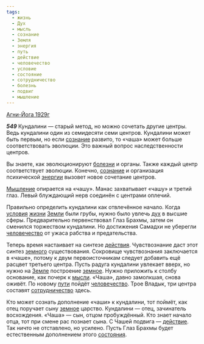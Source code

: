 ```yaml
---
tags:
  - жизнь
  - Дух
  - мысль
  - сознание
  - Земля
  - энергия
  - путь
  - действие
  - человечество
  - условие
  - состояние
  - сотрудничество
  - болезнь
  - подвиг
  - мышление
---
```


[Агни-Йога 1929г](/agni/1929)

___549___
Кундалини — старый метод, но можно сочетать другие центры. Ведь кундалини один из семидесяти семи центров. Кундалини может быть первым, но если [сознание](/tag/#сознание) развито, то «чаша» может больше соответствовать эволюции. Это важный вопрос наследственности центров.   

Вы знаете, как эволюционируют [болезни](/tag/#болезнь) и органы. Также каждый центр соответствует эволюции. Конечно, [сознание](/tag/#сознание) и организация психической [энергии](/tag/#энергия) вызовет новое сочетание центров.   

[Мышление](/tag/#мышление) опирается на «чашу». Манас захватывает «чашу» и третий глаз. Левый блуждающий нерв соединён с центрами оплечий.   

Правильно определить кундалини как отвлечённое начало. Когда [условия](/tag/#условие) [жизни](/tag/#жизнь) [Земли](/tag/#Земля) были грубы, нужно было увлечь [дух](/tag/#Дух) в высшие сферы. Предварительно первенствовал Глаз Брахмы, затем он сменился торжеством кундалини. Но достижения Самадхи не уберегли [человечество](/tag/#человечество) от ужаса рабства и предательства.   

Теперь время настаивает на синтезе [действия](/tag/#[действие](/tag/#действие)). Чувствознание даст этот синтез [земного](/tag/#Земля) существования. Сокровище чувствознания заключается в «чаше», потому к двум первоисточникам следует добавить ещё расцвет третьего центра. Пусть радуга кундалини увлекает вверх, но нужно на [Земле](/tag/#Земля) построение [земное](/tag/#Земля). Нужно приложить к столбу основание, как почерк к [мысли](/tag/#мысль). «Чаша», давно замолкшая, снова оживёт. По новому [пути](/tag/#путь) пойдёт [человечество](/tag/#человечество). Трое Владык, три центра составят [сотрудничество](/tag/#сотрудничество) здесь.   

Кто может сознать дополнение «чаши» к кундалини, тот поймёт, как отец поручает сыну [земное](/tag/#Земля) царство. Кундалини — отец, зачинатель восхождения. «Чаша» — сын, отцом пробуждённый. Кто знает начало отца, тот при смене рас познает сына. С Чашей подвига — [действие](/tag/#действие). Так ничто не отставлено, но усилено. Пусть Глаз Брахмы будет естественным дополнением этого [состояния](/tag/#состояние).